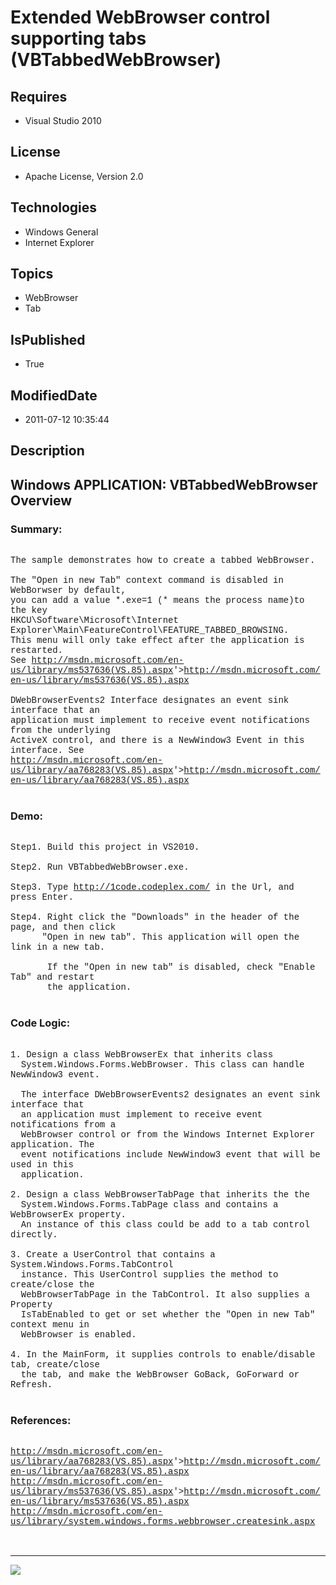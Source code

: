 # Extended WebBrowser control supporting tabs (VBTabbedWebBrowser)
## Requires
* Visual Studio 2010
## License
* Apache License, Version 2.0
## Technologies
* Windows General
* Internet Explorer
## Topics
* WebBrowser
* Tab
## IsPublished
* True
## ModifiedDate
* 2011-07-12 10:35:44
## Description

<p style="font-family:Courier New"></p>
<h2>Windows APPLICATION: VBTabbedWebBrowser Overview</h2>
<p style="font-family:Courier New"></p>
<h3>Summary:</h3>
<p style="font-family:Courier New"><br>
The sample demonstrates how to create a tabbed WebBrowser.<br>
<br>
The &quot;Open in new Tab&quot; context command is disabled in WebBorwser by default,
<br>
you can add a value *.exe=1 (* means the process name)to the key <br>
HKCU\Software\Microsoft\Internet Explorer\Main\FeatureControl\FEATURE_TABBED_BROWSING.<br>
This menu will only take effect after the application is restarted.<br>
See <a target="_blank" href="&lt;a target=" href="http://msdn.microsoft.com/en-us/library/ms537636(VS.85).aspx">
http://msdn.microsoft.com/en-us/library/ms537636(VS.85).aspx</a>'&gt;<a target="_blank" href="http://msdn.microsoft.com/en-us/library/ms537636(VS.85).aspx">http://msdn.microsoft.com/en-us/library/ms537636(VS.85).aspx</a><br>
<br>
DWebBrowserEvents2 Interface designates an event sink interface that an <br>
application must implement to receive event notifications from the underlying <br>
ActiveX control, and there is a NewWindow3 Event in this interface. See<br>
<a target="_blank" href="&lt;a target=" href="http://msdn.microsoft.com/en-us/library/aa768283(VS.85).aspx">http://msdn.microsoft.com/en-us/library/aa768283(VS.85).aspx</a>'&gt;<a target="_blank" href="http://msdn.microsoft.com/en-us/library/aa768283(VS.85).aspx">http://msdn.microsoft.com/en-us/library/aa768283(VS.85).aspx</a><br>
<br>
</p>
<h3>Demo:</h3>
<p style="font-family:Courier New"><br>
Step1. Build this project in VS2010. <br>
<br>
Step2. Run VBTabbedWebBrowser.exe.<br>
<br>
Step3. Type <a target="_blank" href="http://1code.codeplex.com/">http://1code.codeplex.com/</a> in the Url, and press Enter.<br>
<br>
Step4. Right click the &quot;Downloads&quot; in the header of the page, and then click
<br>
&nbsp; &nbsp; &nbsp; &quot;Open in new tab&quot;. This application will open the link in a new tab.<br>
<br>
&nbsp;&nbsp;&nbsp;&nbsp; &nbsp; If the &quot;Open in new tab&quot; is disabled, check &quot;Enable Tab&quot; and restart
<br>
&nbsp;&nbsp;&nbsp;&nbsp; &nbsp; the application.<br>
<br>
</p>
<h3>Code Logic:</h3>
<p style="font-family:Courier New"><br>
1. Design a class WebBrowserEx that inherits class <br>
&nbsp; System.Windows.Forms.WebBrowser. This class can handle NewWindow3 event.<br>
<br>
&nbsp; The interface DWebBrowserEvents2 designates an event sink interface that <br>
&nbsp; an application must implement to receive event notifications from a <br>
&nbsp; WebBrowser control or from the Windows Internet Explorer application. The <br>
&nbsp; event notifications include NewWindow3 event that will be used in this <br>
&nbsp; application.<br>
<br>
2. Design a class WebBrowserTabPage that inherits the the <br>
&nbsp; System.Windows.Forms.TabPage class and contains a WebBrowserEx property. <br>
&nbsp; An instance of this class could be add to a tab control directly.<br>
&nbsp; &nbsp; &nbsp; <br>
3. Create a UserControl that contains a System.Windows.Forms.TabControl <br>
&nbsp; instance. This UserControl supplies the method to create/close the <br>
&nbsp; WebBrowserTabPage in the TabControl. It also supplies a Property <br>
&nbsp; IsTabEnabled to get or set whether the &quot;Open in new Tab&quot; context menu in
<br>
&nbsp; WebBrowser is enabled.<br>
<br>
4. In the MainForm, it supplies controls to enable/disable tab, create/close <br>
&nbsp; the tab, and make the WebBrowser GoBack, GoForward or Refresh.<br>
<br>
</p>
<h3>References:</h3>
<p style="font-family:Courier New"><br>
<a target="_blank" href="&lt;a target=" href="http://msdn.microsoft.com/en-us/library/aa768283(VS.85).aspx">http://msdn.microsoft.com/en-us/library/aa768283(VS.85).aspx</a>'&gt;<a target="_blank" href="http://msdn.microsoft.com/en-us/library/aa768283(VS.85).aspx">http://msdn.microsoft.com/en-us/library/aa768283(VS.85).aspx</a><br>
<a target="_blank" href="&lt;a target=" href="http://msdn.microsoft.com/en-us/library/ms537636(VS.85).aspx">http://msdn.microsoft.com/en-us/library/ms537636(VS.85).aspx</a>'&gt;<a target="_blank" href="http://msdn.microsoft.com/en-us/library/ms537636(VS.85).aspx">http://msdn.microsoft.com/en-us/library/ms537636(VS.85).aspx</a><br>
<a target="_blank" href="http://msdn.microsoft.com/en-us/library/system.windows.forms.webbrowser.createsink.aspx">http://msdn.microsoft.com/en-us/library/system.windows.forms.webbrowser.createsink.aspx</a><br>
<br>
<br>
</p>
<hr>
<div><a href="http://go.microsoft.com/?linkid=9759640" style="margin-top:3px"><img src="http://bit.ly/onecodelogo">
</a></div>
